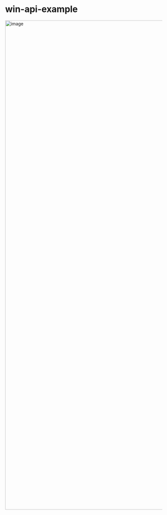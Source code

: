 # win-api-example

<img width="2668" height="1564" alt="image" src="https://github.com/user-attachments/assets/4e5c93ad-60a2-4640-ae93-df7b808600ed" />
